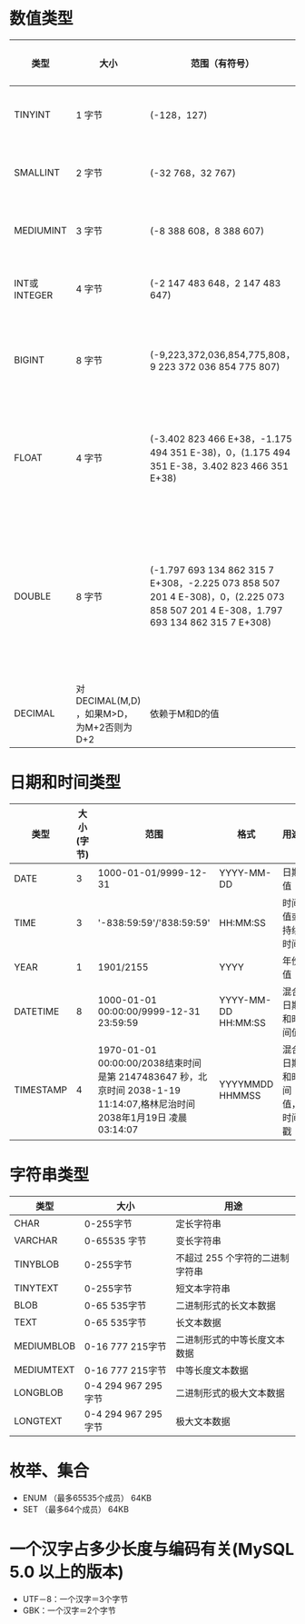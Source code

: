 # 数值类型

|类型	|大小	|范围（有符号）	|范围（无符号）	|用途|
|   ------ |   ------  |   ------  |   ------  |   ------  |
|TINYINT|	1 字节|	(-128，127)	|(0，255)|	小整数值|
|SMALLINT|	2 字节|	(-32 768，32 767)	|(0，65 535)|	大整数值|
|MEDIUMINT|	3 字节|	(-8 388 608，8 388 607)|	(0，16 777 215)|	大整数值|
|INT或INTEGER|	4 字节|	(-2 147 483 648，2 147 483 647)	|(0，4 294 967 295)|	大整数值|
|BIGINT|	8 字节|	(-9,223,372,036,854,775,808，9 223 372 036 854 775 807)	|(0，18 446 744 073 709 551 615)|	极大整数值|
|FLOAT|	4 字节|	(-3.402 823 466 E+38，-1.175 494 351 E-38)，0，(1.175 494 351 E-38，3.402 823 466 351 E+38)	|0，(1.175 494 351 E-38，3.402 823 466 E+38)|	单精度,浮点数值|
|DOUBLE|	8 字节|	(-1.797 693 134 862 315 7 E+308，-2.225 073 858 507 201 4 E-308)，0，(2.225 073 858 507 201 4 E-308，1.797 693 134 862 315 7 E+308)	|0，(2.225 073 858 507 201 4 E-308，1.797 693 134 862 315 7 E+308)|	双精度,浮点数值|
|DECIMAL|	对DECIMAL(M,D) ，如果M>D，为M+2否则为D+2|	依赖于M和D的值|	依赖于M和D的值	|小数值|
# 日期和时间类型
|类型	|大小(字节)	|范围	|格式	|用途|
|   ------ |   ------  |   ------  |   ------  |   ------  |
|DATE|	3	|1000-01-01/9999-12-31	|YYYY-MM-DD	|日期值|
|TIME|	3	|'-838:59:59'/'838:59:59'	|HH:MM:SS	|时间值或持续时间|
|YEAR|	1	|1901/2155	|YYYY	|年份值|
|DATETIME|	8	|1000-01-01 00:00:00/9999-12-31 23:59:59	|YYYY-MM-DD HH:MM:SS	|混合日期和时间值|
|TIMESTAMP|	4	|1970-01-01 00:00:00/2038结束时间是第 2147483647 秒，北京时间 2038-1-19 11:14:07,格林尼治时间 2038年1月19日 凌晨 03:14:07 |YYYYMMDD HHMMSS	|混合日期和时间值，时间戳|
# 字符串类型
|类型	|大小	|用途|
|   ------ |   ------  |   ------  |
|CHAR|	0-255字节|	定长字符串|
|VARCHAR|	0-65535 字节|	变长字符串|
|TINYBLOB|	0-255字节|	不超过 255 个字符的二进制字符串|
|TINYTEXT|	0-255字节|	短文本字符串|
|BLOB|	0-65 535字节|	二进制形式的长文本数据|
|TEXT|	0-65 535字节|	长文本数据|
|MEDIUMBLOB|	0-16 777 215字节|	二进制形式的中等长度文本数据|
|MEDIUMTEXT|	0-16 777 215字节|	中等长度文本数据|
|LONGBLOB|	0-4 294 967 295字节|	二进制形式的极大文本数据|
|LONGTEXT|	0-4 294 967 295字节|	极大文本数据|

# 枚举、集合
- ENUM （最多65535个成员） 64KB
- SET （最多64个成员） 64KB

# 一个汉字占多少长度与编码有关(MySQL 5.0 以上的版本)
- UTF－8：一个汉字＝3个字节
- GBK：一个汉字＝2个字节